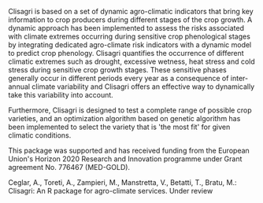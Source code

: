 Clisagri is based on a set of dynamic agro-climatic indicators that bring key information to crop producers during different stages of the crop growth. A dynamic approach has been implemented to assess the risks associated with climate extremes occurring during sensitive crop phenological stages by integrating dedicated agro-climate risk indicators with a dynamic model to predict crop phenology. Clisagri quantifies the occurrence of different climatic extremes such as drought, excessive wetness, heat stress and cold stress during sensitive crop growth stages. These sensitive phases generally occur in different periods every year as a consequence of inter-annual climate variability and Clisagri offers an effective way to dynamically take this variability into account.

Furthermore, Clisagri is designed to test a complete range of possible crop varieties, and an optimization algorithm based on genetic algorithm has been implemented to select the variety that is 'the most fit' for given climatic conditions. 

This package was supported and has received funding from the European Union's Horizon 2020 Research and Innovation programme under Grant agreement No. 776467 (MED-GOLD). 

Ceglar, A., Toreti, A., Zampieri, M., Manstretta, V., Betatti, T., Bratu, M.: Clisagri: An R package for agro-climate services. Under review

